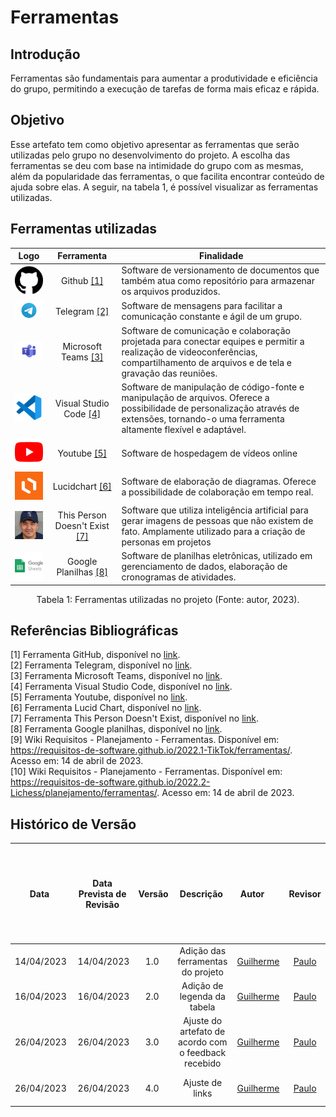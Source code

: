 # Ferramentas

## Introdução
Ferramentas são fundamentais para aumentar a produtividade e eficiência do grupo, permitindo a execução de tarefas de forma mais eficaz e rápida.

## Objetivo
Esse artefato tem como objetivo apresentar as ferramentas que serão utilizadas pelo grupo no desenvolvimento do projeto. A escolha das ferramentas se deu com base na intimidade do grupo com as mesmas, além da popularidade das ferramentas, o que facilita encontrar conteúdo de ajuda sobre elas. A seguir, na tabela 1, é possível visualizar as ferramentas utilizadas.

## Ferramentas utilizadas

| Logo | Ferramenta | Finalidade |
| :-----: | :----: | ----------- |
| <img src="../assets/imagens/logo-ferramentas/github-icon.png" width="80px"/> | Github [[1]](https://docs.github.com/en/get-started/quickstart/hello-world) | Software de versionamento de documentos que também atua como repositório para armazenar os arquivos produzidos.  |
| <img src="../assets/imagens/logo-ferramentas/telegram-icon.png" width="100px"/> | Telegram [[2]](https://telegram.org) | Software de mensagens para facilitar a comunicação constante e ágil de um grupo. |
| <img src="../assets/imagens/logo-ferramentas/teams-icon.png" width="100px"/> |  Microsoft Teams [[3]](https://www.microsoft.com/pt-br/microsoft-teams/group-chat-software) | Software de comunicação e colaboração projetada para conectar equipes e permitir a realização de videoconferências, compartilhamento de arquivos e de tela e gravação das reuniões.  |
| <img src="../assets/imagens/logo-ferramentas/vscode-icon.png" width="80px"/> | Visual Studio Code [[4]](https://code.visualstudio.com) | Software de manipulação de código-fonte e manipulação de arquivos. Oferece a possibilidade de personalização através de extensões, tornando-o uma ferramenta altamente flexível e adaptável. |
| <img src="../assets/imagens/logo-ferramentas/youtube-icon.png" width="90px"/> | Youtube [[5]](https://youtube.com) | Software de hospedagem de vídeos online |
| <img src="../assets/imagens/logo-ferramentas/lucidchart.png" width="80px"/> | Lucidchart [[6]](https://lucidchart.com) | Software de elaboração de diagramas. Oferece a possibilidade de colaboração em tempo real.  |
| <img src="../assets/imagens/logo-ferramentas/this-person-doesnt-exist.png" width="80px"/> | This Person Doesn't Exist [[7]](https://thispersondoesnotexist.com/) | Software que utiliza inteligência artificial para gerar imagens de pessoas que não existem de fato. Amplamente utilizado para a criação de personas em projetos |
|  <img src="../assets/imagens/logo-ferramentas/sheet-icon.png" width="80px"/> |  Google Planilhas [[8]](https://docs.google.com/sheets) | Software de planilhas eletrônicas, utilizado em gerenciamento de dados, elaboração de cronogramas de atividades. |

<div style="text-align: center">
<p>Tabela 1: Ferramentas utilizadas no projeto (Fonte: autor, 2023). </p>
</div>

## Referências Bibliográficas

[1] Ferramenta GitHub, disponível no [link](https://docs.github.com/en/get-started/quickstart/hello-world). <br/>
[2] Ferramenta Telegram, disponível no [link](https://telegram.org). <br/>
[3] Ferramenta Microsoft Teams, disponível no [link](https://www.microsoft.com/pt-br/microsoft-teams/group-chat-software). <br/>
[4] Ferramenta Visual Studio Code, disponível no [link](https://code.visualstudio.com). <br/>
[5] Ferramenta Youtube, disponível no [link](https://youtube.com). <br/>
[6] Ferramenta Lucid Chart, disponível no [link](https://lucidchart.com). <br/>
[7] Ferramenta This Person Doesn't Exist, disponível no [link](https://thispersondoesnotexist.com/). <br/>
[8] Ferramenta Google planilhas, disponível no [link](https://docs.google.com/sheets). <br/>
[9] Wiki Requisitos - Planejamento - Ferramentas. Disponível em: <https://requisitos-de-software.github.io/2022.1-TikTok/ferramentas/>. Acesso em: 14 de abril de 2023. <br/>
[10] Wiki Requisitos - Planejamento - Ferramentas. Disponível em: <https://requisitos-de-software.github.io/2022.2-Lichess/planejamento/ferramentas/>. Acesso em: 14 de abril de 2023. <br/>

## Histórico de Versão

|    Data    | Data Prevista de Revisão | Versão |      Descrição       |                                                                Autor                                                                 |               Revisor               |
| :--------: | :----------------------: | :----: | :------------------: | :----------------------------------------------------------------------------------------------------------------------------------: | :---------------------------------: |
| 14/04/2023 |        14/04/2023        |  1.0   | Adição das ferramentas do projeto  | [Guilherme](https://github.com/guilhermekishimoto) | [Paulo](https://github.com/PauloVictorFS) |
| 16/04/2023 |        16/04/2023        |  2.0   | Adição de legenda da tabela | [Guilherme](https://github.com/guilhermekishimoto) | [Paulo](https://github.com/PauloVictorFS) |
| 26/04/2023 |        26/04/2023        |  3.0   | Ajuste do artefato de acordo com o feedback recebido | [Guilherme](https://github.com/guilhermekishimoto) | [Paulo](https://github.com/PauloVictorFS) |
| 26/04/2023 |        26/04/2023        |  4.0   | Ajuste de links | [Guilherme](https://github.com/guilhermekishimoto) | [Paulo](https://github.com/PauloVictorFS) |
